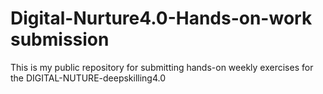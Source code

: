 # Digital-Nurture4.0-Hands-on-work submission
This is my public repository for submitting hands-on weekly exercises for the DIGITAL-NUTURE-deepskilling4.0
